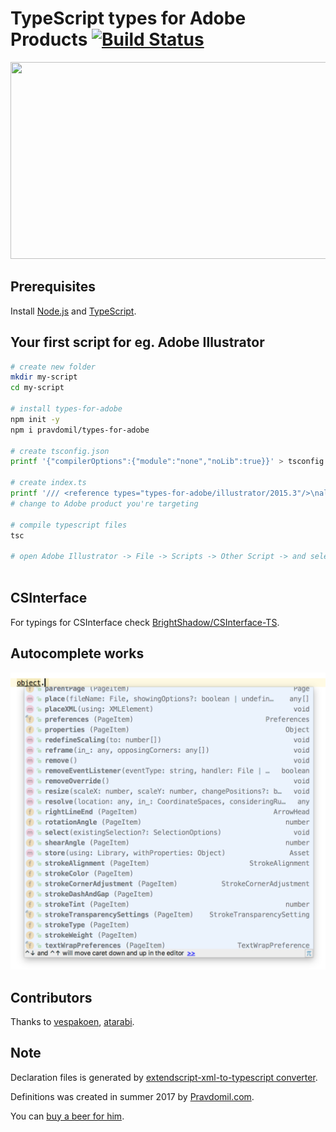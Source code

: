 # TypeScript types for Adobe Products [![Build Status](https://travis-ci.org/pravdomil/types-for-adobe.svg?branch=master)](https://travis-ci.org/pravdomil/types-for-adobe)
[<img src="https://i.imgur.com/VMx9MeE.jpg" width="560" height="315" />](http://youtu.be/h-c7A8pQzx8)

## Prerequisites
Install [Node.js](https://nodejs.org/en/download/) and [TypeScript](https://www.typescriptlang.org/#download-links).

## Your first script for eg. Adobe Illustrator
```bash
# create new folder
mkdir my-script
cd my-script

# install types-for-adobe
npm init -y
npm i pravdomil/types-for-adobe

# create tsconfig.json
printf '{"compilerOptions":{"module":"none","noLib":true}}' > tsconfig.json

# create index.ts
printf '/// <reference types="types-for-adobe/illustrator/2015.3"/>\nalert(String(app));\n' > index.ts
# change to Adobe product you're targeting

# compile typescript files
tsc

# open Adobe Illustrator -> File -> Scripts -> Other Script -> and select index.js
 
```

## CSInterface
For typings for CSInterface check [BrightShadow/CSInterface-TS](https://github.com/BrightShadow/CSInterface-TS).

## Autocomplete works
<img src="resources/autocomplete.png"/>

## Contributors
Thanks to [vespakoen](https://github.com/vespakoen), [atarabi](https://github.com/atarabi).

## Note
Declaration files is generated by [extendscript-xml-to-typescript converter](https://github.com/pravdomil/extendscript-xml-to-typescript).

Definitions was created in summer 2017 by [Pravdomil.com](https://pravdomil.com).

You can [buy a beer for him](https://www.paypal.com/cgi-bin/webscr?cmd=_s-xclick&hosted_button_id=BCL2X3AFQBAP2&item_name=types-for-adobe%20Beer).
